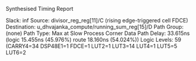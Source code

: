 Synthesised Timing Report

Slack:                    inf
  Source:                 divisor_reg_reg[11]/C
                            (rising edge-triggered cell FDCE)
  Destination:            u_dhvajanka_compute/running_sum_reg[15]/D
  Path Group:             (none)
  Path Type:              Max at Slow Process Corner
  Data Path Delay:        33.615ns  (logic 15.455ns (45.976%)  route 18.160ns (54.024%))
  Logic Levels:           59  (CARRY4=34 DSP48E1=1 FDCE=1 LUT2=1 LUT3=14 LUT4=1 LUT5=5 LUT6=2
